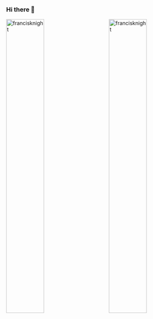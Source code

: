### Hi there 👋

<!--
**francisknight/francisknight** is a ✨ _special_ ✨ repository because its `README.md` (this file) appears on your GitHub profile.

Here are some ideas to get you started:

- 🔭 I’m currently working on ...
- 🌱 I’m currently learning ...
- 👯 I’m looking to collaborate on ...
- 🤔 I’m looking for help with ...
- 💬 Ask me about ...
- 📫 How to reach me: ...
- 😄 Pronouns: ...
- ⚡ Fun fact: ...
-->

<p><img align="right" src="https://github-readme-stats.vercel.app/api/top-langs/?username=francisknight&layout=compact&hide=html" alt="francisknight" width="45%"/></p>

<p><img align="left" src="https://github-readme-stats.vercel.app/api?username=francisknight&show_icons=true&count_private=true" alt="francisknight" width="45%"/></p>
